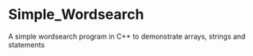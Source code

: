 # Simple_Wordsearch
A simple wordsearch program in C++ to demonstrate arrays, strings and statements
